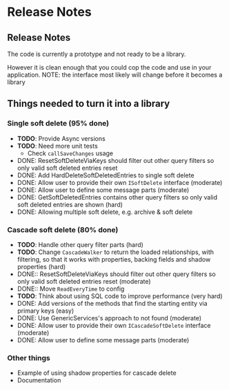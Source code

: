 # Release Notes

## Release Notes

The code is currently a prototype and not ready to be a library.

However it is clean enough that you could cop the code and use in your application. NOTE: the interface most likely will change before it becomes a library

## Things needed to turn it into a library

### Single soft delete (95% done)

- **TODO**: Provide Async versions
- **TODO**: Need more unit tests
    - Check `callSaveChanges` usage
- DONE: ResetSoftDeleteViaKeys should filter out other query filters so only valid soft deleted entries reset
- DONE: Add HardDeleteSoftDeletedEntries to single soft delete
- DONE: Allow user to provide their own `ISoftDelete` interface (moderate)
- DONE: Allow user to define some message parts (moderate)
- DONE: GetSoftDeletedEntries contains other query filters so only valid soft deleted  entries are shown (hard)
- DONE: Allowing multiple soft delete, e.g. archive & soft delete

### Cascade soft delete (80% done)

- **TODO**: Handle other query filter parts (hard)
- **TODO**: Change `CascadeWalker` to return the loaded relationships, with filtering, so that it works with properties, backing fields and shadow properties (hard)
- DONE:: ResetSoftDeleteViaKeys should filter out other query filters so only valid soft deleted entries reset (moderate)
- DONE:: Move `ReadEveryTime` to config
- **TODO**: Think about using SQL code to improve performance (very hard)
- DONE: Add versions of the methods that find the starting entity via primary keys (easy)
- DONE: Use GenericServices's approach to not found (moderate)
- DONE: Allow user to provide their own `ICascadeSoftDelete` interface (moderate)
- DONE: Allow user to define some message parts (moderate)


### Other things

* Example of using shadow properties for cascade delete
* Documentation
